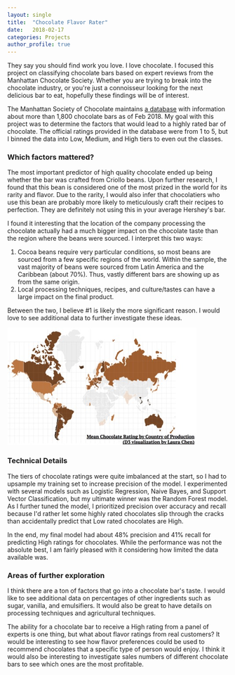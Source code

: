 ```yaml
---
layout: single
title:  "Chocolate Flavor Rater"
date:   2018-02-17
categories: Projects
author_profile: true
---
```

  
They say you should find work you love. I love chocolate. I focused this project on classifying chocolate bars based on expert reviews from the Manhattan Chocolate Society. Whether you are trying to break into the chocolate industry, or you're just a connoisseur looking for the next delicious bar to eat, hopefully these findings will be of interest.  
  
The Manhattan Society of Chocolate maintains [a database](http://flavorsofcacao.com/chocolate_database.html) with information about more than 1,800 chocolate bars as of Feb 2018. My goal with this project was to determine the factors that would lead to a highly rated bar of chocolate. The official ratings provided in the database were from 1 to 5, but I binned the data into Low, Medium, and High tiers to even out the classes.  
  
### Which factors mattered?
The most important predictor of high quality chocolate ended up being whether the bar was crafted from Criollo beans. Upon further research, I found that this bean is considered one of the most prized in the world for its rarity and flavor. Due to the rarity, I would also infer that chocolatiers who use this bean are probably more likely to meticulously craft their recipes to perfection. They are definitely not using this in your average Hershey's bar.  
  
I found it interesting that the location of the company processing the chocolate actually had a much bigger impact on the chocolate taste than the region where the beans were sourced. I interpret this two ways:  
1. Cocoa beans require very particular conditions, so most beans are sourced from a few specific regions of the world. Within the sample, the vast majority of beans were sourced from Latin America and the Caribbean (about 70%). Thus, vastly different bars are showing up as from the same origin. 
2. Local processing techniques, recipes, and culture/tastes can have a large impact on the final product.  
  
Between the two, I believe #1 is likely the more significant reason. I would love to see additional data to further investigate these ideas.  
  
![Map of Chocolate Production](\assets\map-of-chocolate.jpg)
  
### Technical Details  
The tiers of chocolate ratings were quite imbalanced at the start, so I had to upsample my training set to increase precision of the model.  I experimented with several models such as Logistic Regression, Naive Bayes, and Support Vector Classification, but my ultimate winner was the Random Forest model. As I further tuned the model, I prioritized precision over accuracy and recall because I'd rather let some highly rated chocolates slip through the cracks than accidentally predict that Low rated chocolates are High.  
  
In the end, my final model had about 48% precision and 41% recall for predicting High ratings for chocolates. While the performance was not the absolute best, I am fairly pleased with it considering how limited the data available was.   
  
### Areas of further exploration  
I think there are a ton of factors that go into a chocolate bar's taste. I would like to see additional data on percentages of other ingredients such as sugar, vanilla, and emulsifiers. It would also be great to have details on processing techniques and agricultural techniques.   
  
The ability for a chocolate bar to receive a High rating from a panel of experts is one thing, but what about flavor ratings from real customers? It would be interesting to see how flavor preferences could be used to recommend chocolates that a specific type of person would enjoy. I think it would also be interesting to investigate sales numbers of different chocolate bars to see which ones are the most profitable.  
